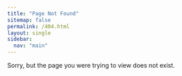 ```yaml
---
title: "Page Not Found"
sitemap: false
permalink: /404.html
layout: single
sidebar:
  nav: "main"
---
```


Sorry, but the page you were trying to view does not exist.
